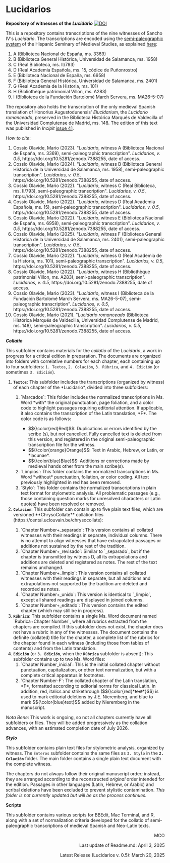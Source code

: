 # Lucidarios
**Repository of witnesses of the <em>Lucidario</em>**
[![DOI](https://zenodo.org/badge/568264531.svg)](https://doi.org/10.5281/zenodo.7388255)

This is a repository contains transcriptions of the nine witnesses of Sancho IV's <em>Lucidario</em>. The transcriptions are encoded using the [semi-paleographic system](http://www.hispanicseminary.org/manual-en.htm) of the Hispanic Seminary of Medieval Studies, as explained [here](https://lucidarios.hypotheses.org/transcripciones/normas-de-transcripcion):

<ol>
	<li>A (Biblioteca Nacional de España, ms. 3369)</li>
	<li>B (Biblioteca General Histórica, Universidad de Salamanca, ms. 1958)</li>
	<li>C (Real Biblioteca, ms. II/793)</li>
	<li>D (Real Academia Española, ms. 15, códice de Puñonrostro)</li>
	<li>E (Biblioteca Nacional de España, ms. 6958)</li>
	<li>F (Biblioteca General Histórica, Universidad de Salamanca, ms. 2401)</li>
	<li>G (Real Academia de la Historia, ms. 101)</li>
	<li>H (Bibliothèque patrimonial Villon, ms. A283)</li>
	<li>I (Biblioteca de la Fundación Bartolomé March Servera, ms. MA26-5-07)</li> 
</ol>

The repository also holds the transcription of the only medieval Spanish translation of Honorius Augustodunensis' <em>Elucidarium</em>, the <em>Lucidario romanceado</em>, preserved in the Biblioteca Histórica Marqués de Valdecilla of the Universidad Complutense de Madrid, ms. 148. The edition of this text was published in <em>Incipit</em> [issue 41](http://www.iibicrit-conicet.gov.ar/ojs/index.php/incipit/article/view/541).

*How to cite*:

<ol>
	<li>Cossío Olavide, Mario (2023). "<em>Lucidario</em>, witness A (Biblioteca Nacional de España, ms. 3369), semi-paleographic transcription". <em>Lucidarios, v. 0.5</em>, https://doi.org/10.5281/zenodo.7388255, date of access.</li>
	<li>Cossío Olavide, Mario (2024). "<em>Lucidario</em>, witness B (Biblioteca General Histórica de la Universidad de Salamanca, ms. 1958), semi-paleographic transcription". <em>Lucidarios, v. 0.5</em>, https://doi.org/10.5281/zenodo.7388255, date of access.</li>
	<li>Cossío Olavide, Mario (2022). "<em>Lucidario</em>, witness C (Real Biblioteca, ms. II/793), semi-paleographic transcription". <em>Lucidarios, v. 0.5</em>, https://doi.org/10.5281/zenodo.7388255, date of access.</li>
	<li>Cossío Olavide, Mario (2022). "<em>Lucidario</em>, witness D (Real Academia Española, ms. 15), semi-paleographic transcription". <em>Lucidarios, v. 0.5</em>, https://doi.org/10.5281/zenodo.7388255, date of access.</li>
	<li>Cossío Olavide, Mario (2022). "<em>Lucidario</em>, witness E (Biblioteca Nacional de España, ms. 6958), semi-paleographic transcription". <em>Lucidarios, v. 0.5</em>, https://doi.org/10.5281/zenodo.7388255, date of access.</li>
	<li>Cossío Olavide, Mario (2025). "<em>Lucidario</em>, witness F (Biblioteca General Histórica de la Universidad de Salamanca, ms. 2401), semi-paleographic transcription". <em>Lucidarios, v. 0.5</em>, https://doi.org/10.5281/zenodo.7388255, date of access.</li>
	<li>Cossío Olavide, Mario (2022). "<em>Lucidario</em>, witness G (Real Academia de la Historia, ms. 101), semi-paleographic transcription". <em>Lucidarios, v. 0.5</em>, https://doi.org/10.5281/zenodo.7388255, date of access.</li>
	<li>Cossío Olavide, Mario (2022). "<em>Lucidario</em>, witness H (Bibliothèque patrimonial Villon, ms. A283), semi-paleographic transcription". <em>Lucidarios, v. 0.5</em>, https://doi.org/10.5281/zenodo.7388255, date of access.</li>
	<li>Cossío Olavide, Mario (2023). "<em>Lucidario</em>, witness I (Biblioteca de la Fundación Bartolomé March Servera, ms. MA26-5-07), semi-paleographic transcription". <em>Lucidarios, v. 0.5</em>, https://doi.org/10.5281/zenodo.7388255, date of access.</li>
	<li>Cossío Olavide, Mario (2021). "<em>Lucidario romanceado</em> (Biblioteca Histórica Marqués de Valdecilla, Universidad Complutense de Madrid, ms. 148), semi-paleographic transcription". <em>Lucidarios, v. 0.5</em>, https://doi.org/10.5281/zenodo.7388255, date of access.</li>
</ol>

***Collatio***

This subfolder contains  materials for the <em>collatio</em> of the <em>Lucidario</em>, a work in progress for a critical edition in preparation. The documents are organized into folders with correlative numbers for each chapter, each containing up to four subfolders: `1. Textos`, `2. Colación`, `3. Rúbrica`, and `4. Edición` (or sometimes `3. Edición`).

<ol>
	<li><strong><code>Textos</code></strong>: This subfolder includes the transcriptions (organized by witness) of each chapter of the *Lucidario*, divided into three subfolders:</li>
		<ol>
			<li>`Marcados`: This folder includes the normalized transcriptions in Ms. Word *with* the original punctuation, page foliation, and a color code to highlight passages requiring editorial attention. If applicable, it also contains the transcription of the Latin translation, *F*. The color code is as follows:</li>
				<ul>
					<li>$${\color{red}Red}$$: Duplications or errors identified by the scribe (s), but not cancelled. Fully cancelled text is deleted from this version, and registered in the original semi-paleographic transcription file for the witness.</li>
					<li>$${\color{orange}Orange}$$: Text in Arabic, Hebrew, or Latin, or *lacunae*.</li>
					<li>$${\color{blue}Blue}$$: Additions or corrections made by medieval hands other from the main scribe(s).</li>
				</ul>
			<li>`Limpios`: This folder contains the normalized transcriptions in Ms. Word *without* punctuation, foliation, or color coding. All text previously highlighted in red has been removed.</li>
			<li>`Stylo`: This folder contains the normalized transcriptions in plain text format for stylometric analysis. All problematic passages (e.g., those containing question marks for unresolved characters or Latin quotes) have been resolved or removed.</li>
		</ol>
	</li>
	<li><strong><code>Colación</code></strong>: This subfolder can contain up to five plain text files, which are versioned **ChrysoCollate** collation files (https://cental.uclouvain.be/chrysocollate):</li>
		<ol>
			<li>`Chapter Number+_separado`: This version contains all collated witnesses with their readings in separate, individual columns. There is no attempt to align witnesses that have extrapolated passages or additions not sustained by the rest of the tradition.</li>
			<li>`Chapter Number+_revisado`: Similar to `_separado`, but if the chapter is transmitted by witness D, all its extrapolations and additions are deleted and registered as notes. The rest of the text remains unchanged.</li>
			<li>`Chapter Number+_limpio`: This version contains all collated witnesses with their readings in separate, but all additions and extrapolations not supported by the tradition are deleted and recorded as notes.</li>
			<li>`Chapter Number+_unido`: This version is identical to `_limpio`, except all shared readings are displayed in joined columns.</li>
			<li>`Chapter Number+_editado`: This version contains the edited chapter (which may still be in progress).</li>
		</ol>
	</li>
	<li><strong><code>Rúbrica</code></strong>: This subfolder contains a single Ms. Word document named `Rubrica+Chapter Number`, where all rubrics extracted from the chapters are compiled. If this subfolder does not exist, the chapter does not have a rubric in any of the witnesses. The document contains the definite (collated) title for the chapter, a complete list of the rubrics for the chapter found in each witness (including those from tables of contents) and from the Latin translation.</li>
	<li><strong><code>Edición</code></strong> (or <strong><code>3. Edición</code></strong>, when the <strong><code>Rúbrica</code></strong> subfolder is absent): This subfolder contains up to two Ms. Word files:
		<ol>
			<li>`Chapter Number_inicial`: This is the initial collated chapter without punctuation, capitalization, or other text normalization, but with a complete critical apparatus in footnotes.</li>
			<li>`Chapter Number-F`: The collated chapter of the Latin translation, *F*, formatted according to editorial norms for classical Latin. In addition, red, italics and strikethrough ($${\color{red}*<s>text</s>*}$$) is used to mark editorial deletions by J.E. Nieremberg, and blue to mark $${\color{blue}text}$$ added by Nieremberg in the manuscript.</li>
		</ol>
	</li>
</ol>

*Nota Bene*: This work is ongoing, so not all chapters currently have all subfolders or files. They will be added progressively as the collation advances, with an estimated completion date of July 2026.

***Stylo***

This subfolder contains plain text files for stylometric analysis, organized by witness. The `Enteros` subfolder contains the same files as `3. Stylo` in the <strong><code>2. Colación</code></strong> folder. The main folder contains a single plain text document with the complete witness.

The chapters do not always follow their original manuscript order; instead, they are arranged according to the reconstructed *original* order intended for the edition. Passages in other languages (Latin, Hebrew, or Arabic) and scribal deletions have been excluded to prevent stylistic contamination. *This folder is not currently updated but will be as the process continues.*

**Scripts**

This subfolder contains various scripts for BBEdit, Mac Terminal, and R, along with a set of normalization criteria developed for the collatio of semi-paleographic transcriptions of medieval Spanish and Neo-Latin texts.

<p align="right">MCO</p>
<p align="right">Last update of Readme.md: April 3, 2025</p>
<p align="right">Latest Release (Lucidarios v. 0.5): March 20, 2025</p>
